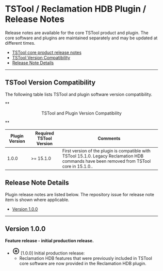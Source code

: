 # TSTool / Reclamation HDB Plugin / Release Notes #

Release notes are available for the core TSTool product and plugin.
The core software and plugins are maintained separately and may be updated at different times.

*   [TSTool core product release notes](http://opencdss.state.co.us/tstool/latest/doc-user/appendix-release-notes/release-notes/)
*   [TSTool Version Compatibility](#tstool-version-compatibility)
*   [Release Note Details](#release-note-details)

----

## TSTool Version Compatibility ##

The following table lists TSTool and plugin software version compatibility.

**<p style="text-align: center;">
TSTool and Plugin Version Compatibility
</p>**

| **Plugin Version** | **Required TSTool Version** | **Comments** |
| -- | -- | -- |
| 1.0.0 | >=  15.1.0 | First version of the plugin is compatible with TSTool 15.1.0.  Legacy Reclamation HDB commands have been removed from TSTool core in 15.1.0.. |

## Release Note Details ##

Plugin release notes are listed below.
The repository issue for release note item is shown where applicable.

*   [Version 1.0.0](#version-100)

----------

## Version 1.0.0 ##

**Feature release - initial production release.**

*   ![new](new.png) [1.0.0] Initial production release:
    +   Reclamation HDB features that were previously included in TSTool core software are now provided in the
        Reclamation HDB plugin.

